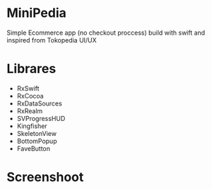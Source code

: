 # MiniPedia
Simple Ecommerce app (no checkout proccess) build with swift and inspired from Tokopedia UI/UX

# Librares

* RxSwift
* RxCocoa
* RxDataSources
* RxRealm
* SVProgressHUD
* Kingfisher
* SkeletonView
* BottomPopup
* FaveButton

# Screenshoot
